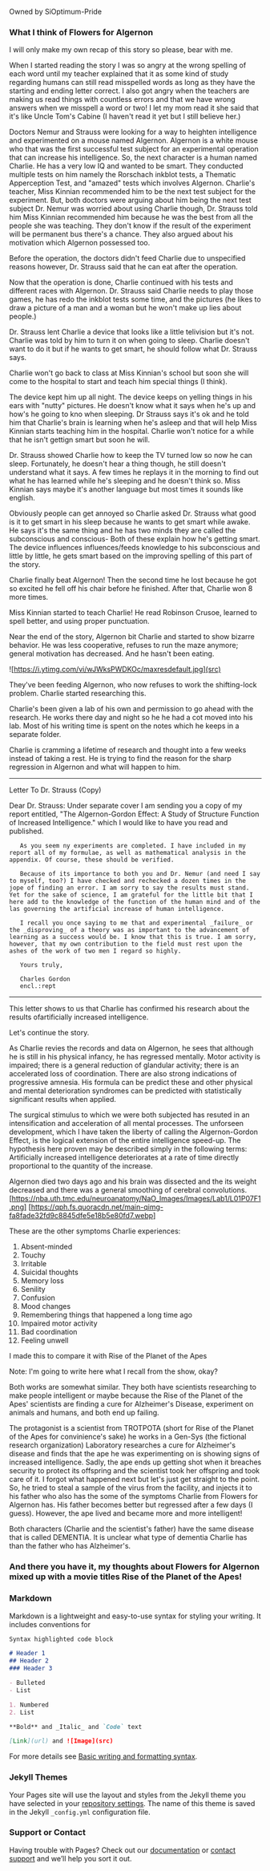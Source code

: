 Owned by SiOptimum-Pride
### What I think of Flowers for Algernon

I will only make my own recap of this story so please, bear with me.

When I started reading the story I was so angry at the wrong spelling of each word until my teacher explained that it as some kind of study regarding humans can still read misspelled words as long as they have the starting and ending letter correct.
I also got angry when the teachers are making us read things with countless errors and that we have wrong answers when we misspell a word or two!
I let my mom read it she said that it's like Uncle Tom's Cabine (I haven't read it yet but I still believe her.)

Doctors Nemur and Strauss were looking for a way to heighten intelligence and experimented on a mouse named Algernon.
Algernon is a white mouse who that was the first successful test subject for an experimental operation that can increase his intelligence.
So, the next character is a human named Charlie. He has a very low IQ and wanted to be smart. They conducted multiple tests on him namely the Rorschach inkblot tests, a Thematic Apperception Test, and "amazed" tests which involves Algernon.
Charlie's teacher, Miss Kinnian recommended him to be the next test subject for the experiment. But, both doctors were arguing about him being the next test subject Dr. Nemur was worried about using Charlie though, Dr. Strauss told him Miss Kinnian recommended him because he was the best from all the people she was teaching. They don't know if the result of the experiment will be permanent bus there's a chance. They also argued about his motivation which Algernon possessed too. 

Before the operation, the doctors didn't feed Charlie due to unspecified reasons however, Dr. Strauss said that he can eat after the operation.

Now that the operation is done, Charlie continued with his tests and different races with Algernon. Dr. Strauss said Charlie needs to play those games, he has redo the inkblot tests some time, and the pictures (he likes to draw a picture of a man and a woman but he won't make up lies about people.)

Dr. Strauss lent Charlie a device that looks like a little telivision but it's not. Charlie was told by him to turn it on when going to sleep. Charlie doesn't want to do it but if he wants to get smart, he should follow what Dr. Strauss says.

Charlie won't go back to class at Miss Kinnian's school but soon she will come to the hospital to start and teach him special things (I think).

The device kept him up all night. The device keeps on yelling things in his ears with "nutty" pictures. He doesn't know what it says when he's up and how's he going to kno when sleeping. Dr Strauss says it's ok and he told him that Charlie's brain is learning when he's asleep and that will help Miss Kinnian starts teaching him in the hospital. Charlie won't notice for a while that he isn't gettign smart but soon he will.

Dr. Strauss showed Charlie how to keep the TV turned low so now he can sleep. Fortunately, he doesn't hear a thing though, he still doesn't understand what it says. A few times he replays it in the morning to find out what he has learned while he's sleeping and he doesn't think so. Miss Kinnian says maybe it's another language but most times it sounds like english.

Obviously people can get annoyed so Charlie asked Dr. Strauss what good is it to get smart in his sleep because he wants to get smart while awake. He says it's the same thing and he has two minds they are called the subconscious and conscious- Both of these explain how he's getting smart. The device influences influences/feeds knowledge to his subconscious and little by little, he gets smart based on the improving spelling of this part of the story.

Charlie finally beat Algernon! Then the second time he lost because he got so excited he fell off his chair before he finished. After that, Charlie won 8 more times.

Miss Kinnian started to teach Charlie! He read Robinson Crusoe, learned to spell better, and using proper punctuation.

Near the end of the story, Algernon bit Charlie and started to show bizarre behavior. He was less cooperative, refuses to run the maze anymore; general motivation has decreased. And he hasn't been eating. 

![https://i.ytimg.com/vi/wJWksPWDKOc/maxresdefault.jpg](src)

They've been feeding Algernon, who now refuses to work the shifting-lock problem. Charlie started researching this.

Charlie's been given a lab of his own and permission to go ahead with the research. He works there day and night so he he had a cot moved into his lab. Most of his writing time is spent on the notes which he keeps in a separate folder.

Charlie is cramming a lifetime of research and thought into a few weeks instead of taking a rest. He is trying to find the reason for the sharp regression in Algernon and what will happen to him.

-----
Letter To Dr. Strauss (Copy)

Dear Dr. Strauss:
       Under separate cover I am sending you a copy of my report entitled, "The Algernon-Gordon Effect: A Study of Structure Function of Increased Intelligence." which I would like to have you read and published.
       
       As you seem ny experiments are completed. I have included in my report all of my formulae, as well as mathematical analysis in the appendix. Of course, these should be verified. 
       
       Because of its importance to both you and Dr. Nemur (and need I say to myself, too?) I have checked and rechecked a dozen times in the jope of finding an error. I am sorry to say the results must stand. Yet for the sake of science, I am grateful for the little bit that I here add to the knowledge of the function of the human mind and of the las governing the artificial increase of human intelligence.
       
       I recall you once saying to me that and experimental _failure_ or the _disproving_ of a theory was as important to the advancement of learning as a success would be. I know that this is true. I am sorry, however, that my own contribution to the field must rest upon the ashes of the work of two men I regard so highly.
       
       Yours truly,
       
       Charles Gordon
       encl.:rept
-----

This letter shows to us that Charlie has confirmed his research about the results ofartificially increased intelligence.

Let's continue the story.

As Charlie revies the records and data on Algernon, he sees that although he is still in his physical infancy, he has regressed mentally. Motor activity is impaired; there is a general reduction of glandular activity; there is an accelerated loss of coordination. There are also strong indications of progressive amnesia. His formula can be predict these and other physical and mental deterioration syndromes can be predicted with statistically significant results when applied.

The surgical stimulus to which we were both subjected has resuted in an intensification and acceleration of all mental processes. The unforseen development, which I have taken the liberty of calling the Algernon-Gordon Effect, is the logical extension of the entire intelligence speed-up. The hypothesis here proven may be described  simply in the following terms: Artificially increased intelligence deteriorates at a rate of time directly proportional to the quantity of the increase.

Algernon died two days ago and his brain was dissected and the its weight decreased and there was a general smoothing of cerebral convolutions.
[https://nba.uth.tmc.edu/neuroanatomy/NaO_Images/Images/Lab1/L01P07F1.png]
[https://qph.fs.quoracdn.net/main-qimg-fa8fade32fd9c8845dfe5e18b5e80fd7.webp]

These are the other symptoms Charlie experiences:
1. Absent-minded
2. Touchy
3. Irritable
4. Suicidal thoughts
5. Memory loss
6. Senility
7. Confusion
8. Mood changes
9. Remembering things that happened a long time ago
10. Impaired motor activity
11. Bad coordination
12. Feeling unwell


I made this to compare it with Rise of the Planet of the Apes

Note: I'm going to write here what I recall from the show, okay?

Both works are somewhat similar. They both have scientists researching to make people intelligent or maybe because the Rise of the Planet of the Apes' scientists are finding a cure for Alzheimer's Disease, experiment on animals and humans, and both end up failing.

The protagonist is a scientist from TROTPOTA (short for Rise of the Planet of the Apes for convinience's sake) he works in a Gen-Sys (the fictional research organization) Laboratory researches a cure for Alzheimer's disease and finds that the ape he was experimenting on is showing signs of increased intelligence. Sadly, the ape ends up getting shot when it breaches security to protect its offspring and the scientist took her offspring and took care of it. I forgot what happened next but let's just get straight to the point. So, he tried to steal a sample of the virus from the facility, and injects it to his father who also has the some of the symptoms Charlie from Flowers for Algernon has. His father becomes better but regressed after a few days (I guess). However, the ape lived and became more and more intelligent!

Both characters (Charlie and the scientist's father) have the same disease that is called DEMENTIA. It is unclear what type of dementia Charlie has than the father who has Alzheimer's.


### And there you have it, my thoughts about Flowers for Algernon mixed up with a movie titles Rise of the Planet of the Apes!


       
### Markdown

Markdown is a lightweight and easy-to-use syntax for styling your writing. It includes conventions for

```markdown
Syntax highlighted code block

# Header 1
## Header 2
### Header 3

- Bulleted
- List

1. Numbered
2. List

**Bold** and _Italic_ and `Code` text

[Link](url) and ![Image](src)
```

For more details see [Basic writing and formatting syntax](https://docs.github.com/en/github/writing-on-github/getting-started-with-writing-and-formatting-on-github/basic-writing-and-formatting-syntax).

### Jekyll Themes

Your Pages site will use the layout and styles from the Jekyll theme you have selected in your [repository settings](https://github.com/SiOptimum-Pride/Classified-Docs/settings/pages). The name of this theme is saved in the Jekyll `_config.yml` configuration file.

### Support or Contact

Having trouble with Pages? Check out our [documentation](https://docs.github.com/categories/github-pages-basics/) or [contact support](https://support.github.com/contact) and we’ll help you sort it out.
